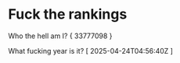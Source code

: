 # Fuck the rankings

Who the hell am I?
{ 33777098 }

What fucking year is it?
[ 2025-04-24T04:56:40Z ]
